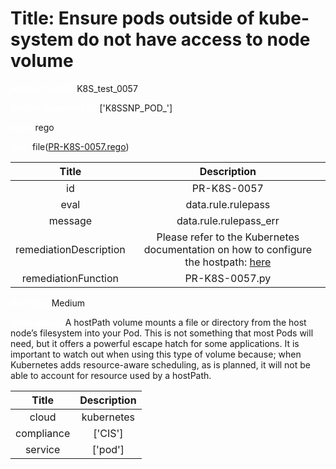 



# Title:  Ensure pods outside of kube-system do not have access to node volume 


***<font color="white">Master Test Id:</font>*** K8S_test_0057

***<font color="white">Master Snapshot Id:</font>*** ['K8SSNP_POD_']

***<font color="white">type:</font>*** rego

***<font color="white">rule:</font>*** file([PR-K8S-0057.rego])  
  
  
  
  

|Title|Description|
| :---: | :---: |
|id|PR-K8S-0057|
|eval|data.rule.rulepass|
|message|data.rule.rulepass_err|
|remediationDescription|Please refer to the Kubernetes documentation on how to configure the hostpath: <a href='https://kubernetes.io/docs/concepts/storage/volumes/#hostpath' target='_blank'>here</a>|
|remediationFunction|PR-K8S-0057.py|


***<font color="white">Severity:</font>*** Medium

***<font color="white">Description:</font>***  A hostPath volume mounts a file or directory from the host node’s filesystem into your Pod. This is not something that most Pods will need, but it offers a powerful escape hatch for some applications. It is important to watch out when using this type of volume because; when Kubernetes adds resource-aware scheduling, as is planned, it will not be able to account for resource used by a hostPath.   
  
  

|Title|Description|
| :---: | :---: |
|cloud|kubernetes|
|compliance|['CIS']|
|service|['pod']|



[PR-K8S-0057.rego]: https://github.com/prancer-io/prancer-compliance-test/tree/master/kubernetes/cloud/PR-K8S-0057.rego
